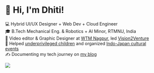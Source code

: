 <!-- bio -->
# 👋 Hi, I'm Dhiti!
💻 Hybrid UI/UX Designer + Web Dev + Cloud Engineer <br/>
🎓 B.Tech Mechanical Eng. & Robotics + AI Minor, RTMNU, India<br/>
🎥 Video editor & Graphic Designer at [WTM Nagpur](https://www.instagram.com/wtmnagpur), led [Vision2Venture](your-comuddle-link)<br/>
🤝 Helped [underprivileged children](https://www.instagram.com/makeadiffindia/) and organized [Indo-Japan cultural events](https://www.instagram.com/nagpuranimeclub/)<br/>
✍️ Documenting my tech journey on [my blog]([your-medium-link](https://medium.com/@dhiti))<br/>

<!-- GitHub stats from https://github.com/anuraghazra/github-readme-stats -->
![](https://github-readme-stats.vercel.app/api?username=gitdhiti&show_icons=true&theme=transparent)<br/>
